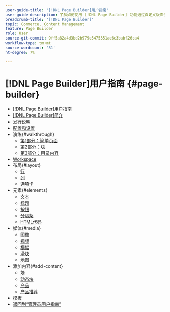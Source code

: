 ```yaml
---
user-guide-title: '[!DNL Page Builder]用户指南'
user-guide-description: 了解如何使用 [!DNL Page Builder] 功能通过自定义版面创建内容丰富的页面，以增强您的视觉叙事能力，并提高客户参与度和忠诚度。
breadcrumb-title: '[!DNL Page Builder]'
topic: Commerce, Content Management
feature: Page Builder
role: User
source-git-commit: 9ff5a82a4d3bd2b979e5475351ae6c3babf26ca4
workflow-type: tm+mt
source-wordcount: '81'
ht-degree: 7%

---
```



# [!DNL Page Builder]用户指南 {#page-builder}

- [[!DNL Page Builder]用户指南](guide-overview.md)
- [ [!DNL Page Builder]简介](introduction.md)
- [发行说明](release-notes.md)
- [配置和设置](setup.md)
- 演练{#walkthrough}
   - [第1部分：简单页面](1-simple-page.md)
   - [第2部分：块](2-blocks.md)
   - [第3部分：目录内容](3-catalog-content.md)
- [Workspace](workspace.md)
- 布局{#layout}
   - [行](row.md)
   - [列](column.md)
   - [选项卡](tabs.md)
- 元素{#elements}
   - [文本](text.md)
   - [标题](heading.md)
   - [按钮](buttons.md)
   - [分隔条](divider.md)
   - [HTML代码](html-code.md)
- 媒体{#media}
   - [图像](image.md)
   - [视频](video.md)
   - [横幅](banner.md)
   - [滑块](slider.md)
   - [地图](map.md)
- 添加内容{#add-content}
   - [块](block.md)
   - [动态块](dynamic-block.md)
   - [产品](products.md)
   - [产品推荐](recommendations.md)
- [模板](templates.md)
- [返回到“管理员用户指南”](https://experienceleague.adobe.com/zh-hans/docs/commerce-admin/user-guides/home)

